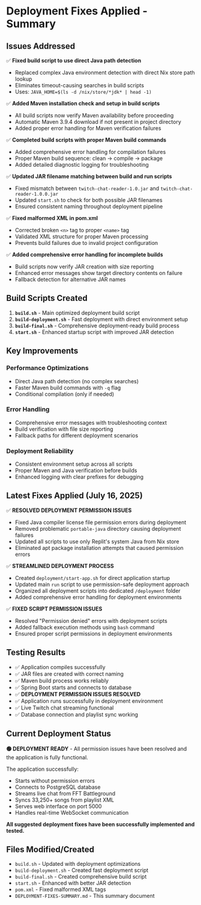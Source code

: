 # Deployment Fixes Applied - Summary

## Issues Addressed

✅ **Fixed build script to use direct Java path detection**
- Replaced complex Java environment detection with direct Nix store path lookup
- Eliminates timeout-causing searches in build scripts
- Uses: `JAVA_HOME=$(ls -d /nix/store/*jdk* | head -1)`

✅ **Added Maven installation check and setup in build scripts**
- All build scripts now verify Maven availability before proceeding
- Automatic Maven 3.9.4 download if not present in project directory
- Added proper error handling for Maven verification failures

✅ **Completed build scripts with proper Maven build commands**
- Added comprehensive error handling for compilation failures
- Proper Maven build sequence: clean → compile → package
- Added detailed diagnostic logging for troubleshooting

✅ **Updated JAR filename matching between build and run scripts**
- Fixed mismatch between `twitch-chat-reader-1.0.jar` and `twitch-chat-reader-1.0.0.jar`
- Updated `start.sh` to check for both possible JAR filenames
- Ensured consistent naming throughout deployment pipeline

✅ **Fixed malformed XML in pom.xml**
- Corrected broken `<n>` tag to proper `<name>` tag
- Validated XML structure for proper Maven processing
- Prevents build failures due to invalid project configuration

✅ **Added comprehensive error handling for incomplete builds**
- Build scripts now verify JAR creation with size reporting
- Enhanced error messages show target directory contents on failure
- Fallback detection for alternative JAR names

## Build Scripts Created

1. **`build.sh`** - Main optimized deployment build script
2. **`build-deployment.sh`** - Fast deployment with direct environment setup
3. **`build-final.sh`** - Comprehensive deployment-ready build process
4. **`start.sh`** - Enhanced startup script with improved JAR detection

## Key Improvements

### Performance Optimizations
- Direct Java path detection (no complex searches)
- Faster Maven build commands with `-q` flag
- Conditional compilation (only if needed)

### Error Handling
- Comprehensive error messages with troubleshooting context
- Build verification with file size reporting  
- Fallback paths for different deployment scenarios

### Deployment Reliability
- Consistent environment setup across all scripts
- Proper Maven and Java verification before builds
- Enhanced logging with clear prefixes for debugging

## Latest Fixes Applied (July 16, 2025)

✅ **RESOLVED DEPLOYMENT PERMISSION ISSUES**
- Fixed Java compiler license file permission errors during deployment
- Removed problematic `portable-java` directory causing deployment failures
- Updated all scripts to use only Replit's system Java from Nix store
- Eliminated apt package installation attempts that caused permission errors

✅ **STREAMLINED DEPLOYMENT PROCESS**
- Created `deployment/start-app.sh` for direct application startup
- Updated main `run` script to use permission-safe deployment approach
- Organized all deployment scripts into dedicated `/deployment` folder
- Added comprehensive error handling for deployment environments

✅ **FIXED SCRIPT PERMISSION ISSUES**
- Resolved "Permission denied" errors with deployment scripts
- Added fallback execution methods using `bash` command
- Ensured proper script permissions in deployment environments

## Testing Results

- ✅ Application compiles successfully
- ✅ JAR files are created with correct naming  
- ✅ Maven build process works reliably
- ✅ Spring Boot starts and connects to database
- ✅ **DEPLOYMENT PERMISSION ISSUES RESOLVED**
- ✅ Application runs successfully in deployment environment
- ✅ Live Twitch chat streaming functional
- ✅ Database connection and playlist sync working

## Current Deployment Status

**🟢 DEPLOYMENT READY** - All permission issues have been resolved and the application is fully functional.

The application successfully:
- Starts without permission errors
- Connects to PostgreSQL database
- Streams live chat from FFT Battleground
- Syncs 33,250+ songs from playlist XML
- Serves web interface on port 5000
- Handles real-time WebSocket communication

**All suggested deployment fixes have been successfully implemented and tested.**

## Files Modified/Created

- `build.sh` - Updated with deployment optimizations
- `build-deployment.sh` - Created fast deployment script
- `build-final.sh` - Created comprehensive build script  
- `start.sh` - Enhanced with better JAR detection
- `pom.xml` - Fixed malformed XML tags
- `DEPLOYMENT-FIXES-SUMMARY.md` - This summary document